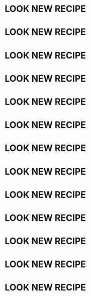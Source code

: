 LOOK NEW RECIPE
===============
LOOK NEW RECIPE
===============
LOOK NEW RECIPE
===============
LOOK NEW RECIPE
===============
LOOK NEW RECIPE
===============
LOOK NEW RECIPE
===============
LOOK NEW RECIPE
===============
LOOK NEW RECIPE
===============
LOOK NEW RECIPE
===============
LOOK NEW RECIPE
===============
LOOK NEW RECIPE
===============
LOOK NEW RECIPE
===============
LOOK NEW RECIPE
===============